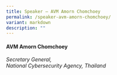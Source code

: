 ```yaml
---
title: Speaker – AVM Amorn Chomchoey
permalink: /speaker-avm-amorn-chomchoey/
variant: markdown
description: ""
---
```

#### **AVM Amorn Chomchoey**

*Secretary General, <br> National Cybersecurity Agency, Thailand*